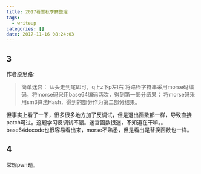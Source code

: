 ```yaml
---
title: 2017看雪秋季赛整理
tags:
  - writeup
categories: []
date: 2017-11-16 08:24:03
---
```


## 3

作者原思路:
> 简单迷宫：
从头走到尾即可，q上z下p左l右
将路径字符串采用morse码编码，将morse码采用base64编码两次，得到第一部分结果；
将morse码采用sm3算法Hash，得到的部分作为第二部分结果。

但事实上看了一下，很多很多地方加了反调试，但是退出函数都一样，导致直接patch可过。这题学习反调试不错。迷宫函数很迷，不知道在干嘛。。base64decode也很容易看出来，morse不熟悉，但是看出是替换函数也一样。

## 4

常规pwn题。